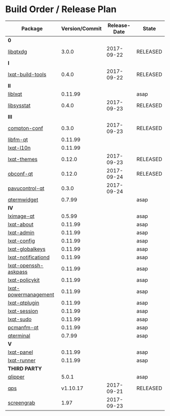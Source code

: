 # Build Order / Release Plan
|Package                                       |Version/Commit   |Release-Date | State         |
|----------------------------------------------|-----------------|-------------|---------------| 
|**0**                                                                                         |
|[libqtxdg](https://goo.gl/jLhroR)             |3.0.0            | 2017-09-22  | RELEASED      |
|**I**                                                                                         |
|[lxqt-build-tools](https://goo.gl/sIaxK5)     |0.4.0            | 2017-09-22  | RELEASED      | 
|**II**                                                                                        |
|[liblxqt](https://goo.gl/NYexFF)              |0.11.99          |             | asap          |
|[libsysstat](https://goo.gl/jHN9Vo)           |0.4.0            | 2017-09-23  | RELEASED      |
|**III**                                                                                       |
|[compton-conf](https://goo.gl/IZqvAb)         |0.3.0            | 2017-09-23  | RELEASED      |
|[libfm-qt](https://goo.gl/02n0Fg)             |0.11.99          |             |               |
|[lxqt-l10n](https://goo.gl/058rS4)            |0.11.99          |             |               |
|[lxqt-themes](    )                           |0.12.0           | 2017-09-23  | RELEASED      |
|[obconf-qt](https://goo.gl/yM6ISU)            |0.12.0           | 2017-09-24  | RELEASED      |
|[pavucontrol-qt](https://goo.gl/gTPElB)       |0.3.0            | 2017-09-24  |               |
|[qtermwidget](https://goo.gl/N20s1u)          |0.7.99           |             | asap          |
|**IV**                                                                                        |
|[lximage-qt](https://goo.gl/tPE3gz)           |0.5.99           |             | asap          |
|[lxqt-about](https://goo.gl/edNtMf)           |0.11.99          |             | asap          |
|[lxqt-admin](https://goo.gl/e823ri)           |0.11.99          |             | asap          |
|[lxqt-config](https://goo.gl/BUHJ38)          |0.11.99          |             | asap          |
|[lxqt-globalkeys](https://goo.gl/i8c2N4)      |0.11.99          |             | asap          |
|[lxqt-notificationd](https://goo.gl/WNMOaQ)   |0.11.99          |             | asap          |
|[lxqt-openssh-askpass](https://goo.gl/dTTAo7) |0.11.99          |             | asap          |
|[lxqt-policykit](https://goo.gl/djkV6d)       |0.11.99          |             | asap          |
|[lxqt-powermanagement](https://goo.gl/XkkvdB) |0.11.99          |             | asap          |
|[lxqt-qtplugin](https://goo.gl/kymBbM)        |0.11.99          |             | asap          |
|[lxqt-session](https://goo.gl/1ub1Kx)         |0.11.99          |             | asap          |
|[lxqt-sudo](https://goo.gl/ejfvvT)            |0.11.99          |             | asap          |
|[pcmanfm-qt](https://goo.gl/9X039N)           |0.11.99          |             | asap          |
|[qterminal](https://goo.gl/Xv6089)            |0.7.99           |             | asap          |
|**V**                                                                                         |
|[lxqt-panel](https://goo.gl/Jx28wF)           |0.11.99          |             | asap          |
|[lxqt-runner](https://goo.gl/Y6rHTr)          |0.11.99          |             | asap          |
|**THIRD PARTY**                                                                                        |
|[qlipper](https://goo.gl/Tg40q2)              |5.0.1            |             | asap          |
|[qps](https://goo.gl/XrTyN8)                  |v1.10.17         | 2017-09-21  | RELEASED      |
|[screengrab](https://goo.gl/KgVN4w)           |1.97             | 2017-09-23  |               |
